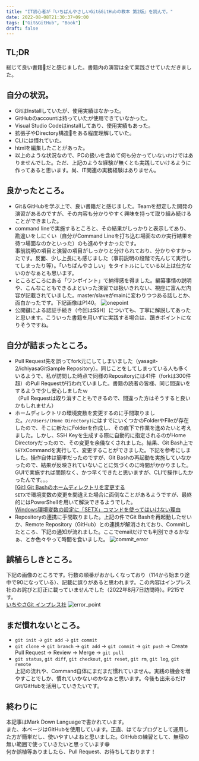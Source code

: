 ```yaml
---
title: "IT初心者が『いちばんやさしいGit&GitHubの教本 第2版』を読んで。"
date: 2022-08-08T21:30:37+09:00
tags: ["Git&GitHub", "Book"]
draft: false
---
```

## TL;DR
総じて良い書籍📘だと感じました。書籍内の演習は全て実践させていただきました。
## 自分の状況。
- GitはInstallしていたが、使用実績はなかった。
- GitHubのaccountは持っていたが使用できていなかった。
- Visual Studio Codeはinstallしてあり、使用実績もあった。
- 拡張子やDirectory構造📁をある程度理解していた。
- CLIには慣れていた。
- htmlを編集したことがあった。  
- 以上のような状況なので、PCの扱いを含めて何も分かっていないわけではありませんでした。ただ、上記のような経験が無くとも実践していけるように作ってあると思います。尚、IT関連の実務経験はありません。
## 良かったところ。
- Git＆GitHubを学ぶ上で、良い書籍だと感じました。Teamを想定した開発の演習があるのですが、その内容も分かりやすく興味を持って取り組み続けることができました。  
- command lineで実施するところと、その結果がしっかりと表示してあり、勘違いをしにくい（自分がCommand Lineを打ち込む場面なのか実行結果を待つ場面なのかといった）のも進めやすかったです。  
事前説明の項目と演習の項目がしっかりと分けられており、分かりやすかったです。反面、少し上長にも感じました（事前説明の段階で先んじて実行してしまったり等）。「いちばんやさしい」をタイトルにしている以上は仕方ないのかなぁとも思います。  
- ところどころにある「ワンポイント」で納得感を得ました。編纂事情の説明や、こんなこともできるよといった演習では扱いきれない、視座に富んだ内容が記載されていました。master/slaveがmainに変わりつつある話しとか、面白かったです。下記画像はP140。
![onepoint](../../images/onepoint.jpg)  
- 公開鍵による認証手続き（今回はSSH）についても、丁寧に解説してあったと思います。こういった書籍を用いずに実践する場合は、躓きポイントになりそうですね。
## 自分が詰まったところ。
- Pull Request先を誤ってfork元にしてしまいました（yasagit-2/ichiyasaGitSample Repository）。同じことをしてしまっている人も多くいるようで、私が訪問した時点で同様のRepositoryには41件（forkは300件超）のPull Requestが行われていました。書籍の読者の皆様、同じ間違いをするようで少し安心しましたｗ  
（Pull Requestは取り消すこともできるので、間違った方はそうすると良いかもしれません）
- ホームディレクトリの環境変数を変更するのに手間取りました。`/c/Users/(Home Directory)`にはすでにいくつかのFolderやFileが存在したので、そこに新たにFolderを作成し、その直下で作業を進めたいと考えました。しかし、SSH Keyを生成する際に自動的に指定されるのがHome Directoryだったので、その変更を余儀なくされました。結果、Git Bash上で`SETX`Commandを実行して、変更することができました。下記を参考にしました。操作自体は簡単だったのですが、Git Bashの再起動を実施していなかったので、結果が反映されていないことに気づくのに時間がかかりました。GUIで実施すれば問題なく、かつ早くできたと思いますが、CLIで操作したかったんです。。。  
[[Git] Git Bashのホームディレクトリを変更する](https://www.84kure.com/blog/2018/09/27/git-git-bash%E3%81%AE%E3%83%9B%E3%83%BC%E3%83%A0%E3%83%87%E3%82%A3%E3%83%AC%E3%82%AF%E3%83%88%E3%83%AA%E3%82%92%E5%A4%89%E6%9B%B4%E3%81%99%E3%82%8B/)  
`SETX`で環境変数の変更を間違えた場合に面倒なことがあるようですが、最終的にはPowerShellを用いて解決できるようでした。  
[Windows環境変数の設定に「SETX」コマンドを使ってはいけない理由](https://qiita.com/jeyei/items/05ce2739501832463b3b)
- Repositoryの連携に手間取りました。上記の件でGit Bashを再起動したせいか、Remote Repository（GitHub）との連携が解消されており、Commitしたところ、下記の通知が流れました。ここでemailだけでも判別できるかなぁ、とか色々やって時間を食いました。
![commit_error](../../images/commit_error.jpg)
## 誤植らしきところ。
下記の画像のところです。行数の順番がおかしくなっており（114から始まり途中で90になっている）、記載に誤りがあると思われます。この内容はインプレス社のお詫びと訂正に載っていませんでした（2022年8月7日訪問時）。P215です。  
[いちやさGit インプレス社](https://book.impress.co.jp/books/1118101036)
![error_point](../../images/error_point.jpg)  
## まだ慣れないところ。
- `git init` → `git add` → `git commit`
- `git clone` → `git branch` → `git add` → `git commit` → `git push` → Create Pull Request → Review → Merge → `git pull`
- `git status`, `git diff`, `git checkout`, `git reset`, `git rm`, `git log`, `git remote`  
上記の流れや、Command自体にまだまだ慣れていません。実践の機会を増やすことでしか、慣れていかないのかなぁと思います。今後も出来るだけGit/GitHubを活用していきたいです。
## 終わりに
本記事はMark Down Languageで書かれています。  
また、本ページはGitHubを使用しています。正直、はてなブログとして運用した方が簡単だし、使いやすいよねと思いました。GitHubの練習として、無理の無い範囲で使っていきたいと思っています😁  
何か誤植等ありましたら、Pull Request、お待ちしております！